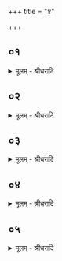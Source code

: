 +++
title = "४"

+++


## ०१
<details><summary>मूलम् - श्रीधरादि</summary>

प्रजा᳘पतिं वै᳘ प्रजाः᳘ सृज᳘मानम्॥  
(म्पा) पाप्मा᳘ मृत्युरभिप᳘रिजघान[[!!]] स त᳘पो ऽतप्यत सह᳘स्रᳫँ᳭ संव्वत्सरा᳘न्पाप्मा᳘नं व्विजि᳘हासन्॥
</details>

## ०२
<details><summary>मूलम् - श्रीधरादि</summary>

(संस्त᳘) त᳘स्य त᳘पस्तेपान᳘स्य॥  
(स्यै) एभ्यो᳘ लोमगर्ते᳘भ्य ऽऊर्ध्वा᳘नि ज्यो᳘तीᳫँ᳭ष्यायंस्तद्या᳘नि ता᳘नि ज्यो᳘तीᳫँ᳭ष्येता᳘नि ता᳘नि न᳘क्षत्राणि या᳘वन्त्येता᳘नि न᳘क्षत्राणि ता᳘वन्तो लोमगर्ता या᳘वन्तो लोमगर्तास्ता᳘वन्तः सह᳘स्रसंव्वत्सर᳘स्य मुहूर्ताः[[!!]]॥
</details>

## ०३
<details><summary>मूलम् - श्रीधरादि</summary>

स᳘ सहस्रतमे᳘ संव्वत्सरे[[!!]]॥  
सर्व्व्वो᳘ ऽत्यपवत स᳘ यः सो ऽत्य᳘पवताय᳘मेव स᳘ व्वायुर्यो ऽयं[[!!]] प᳘वते᳘ ऽथ यं तं᳘ पाप्मा᳘नमत्य᳘पवतेदं तच्छ᳘रीरं क᳘ ऽउ त᳘स्मै मनु᳘ष्यो यः᳘ सह᳘स्रसंव्वत्सरम᳘वरुन्धीत[[!!]] व्विद्य᳘या ह वा᳘ ऽएवंवि᳘त्सह᳘स्रसंव्वत्सरम᳘वरुन्द्धे॥
</details>

## ०४
<details><summary>मूलम् - श्रीधरादि</summary>

स᳘र्व्वा ऽए᳘वैता ऽइ᳘ष्टकाः साहस्रीरु᳘पासीत॥  
रात्रिसहस्रे᳘ण रात्रिसहस्रेणै᳘कैकां परिश्रि᳘तᳫँ᳭ स᳘म्पन्नामु᳘पासीताहःसहस्रे᳘णाहःसहस्रेणै᳘कैकामहर्भा᳘जमर्धमाससहस्रे᳘णार्धमाससहस्रेणै᳘कैकामर्धमासभा᳘जं माससहस्रे᳘ण माससहस्रेणै᳘कैकां मासभा᳘जमृतुसहस्रे᳘ण ऽर्तुसहस्रेणै᳘कैकामृतुभा᳘जं मुहूर्तसहस्रे᳘ण मुहूर्तसहस्रेणै᳘कैकां मुहूर्तभा᳘जᳫँ᳭ संवत्सरसहस्रे᳘ण संवत्सरं ते य᳘ ऽएत᳘मेव᳘मग्नि᳘ᳫँ᳘ संव्वत्सरे᳘ण स᳘म्पन्नं व्विदुः᳘ सहस्रतमी᳘ᳫँ᳘ हास्य ते᳘ कलां᳘ व्विदुर᳘थ य᳘ ऽएनमेवं न᳘ व्विदुर्न᳘ हास्य ते᳘ सहस्रतमीं᳘ चन᳘ कलां᳘ विदुर᳘थ य᳘ ऽए᳘वैवं व्वे᳘द यो᳘ वैतत्क᳘र्म कुरुते स᳘ है᳘वैतᳫँ᳭ स᳘र्व्वं कृत्स्नं᳘ प्राजापत्य᳘मग्नि᳘माप्नो᳘ति यं᳘ प्रजा᳘पतिरा᳘प्नोत्त᳘स्मादेवंवित्त᳘प ऽएव᳘ तप्येत य᳘दु ह वा᳘ ऽएवंवित्त᳘प ऽएव तप्य᳘त ऽआ᳘ मैथुनात्स᳘र्व्वᳫँ᳭ हास्य त᳘त्स्वर्गं᳘ लोक᳘मभिस᳘म्भवति॥
</details>

## ०५
<details><summary>मूलम् - श्रीधरादि</summary>

त᳘देत᳘दृ᳘चा᳘ ऽभ्युक्तम्॥  
(न्न) न मृ᳘षा श्रान्तं यद᳘वन्ति देवा ऽइ᳘ति न᳘ है᳘वैवं᳘विदु᳘षः किं᳘चन मृ᳘षा श्रान्तं᳘ भवति त᳘थो हास्यैतत्स᳘र्व्वं देवा᳘ ऽअवन्ति॥
</details>